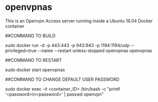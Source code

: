 # openvpnas
This is an Openvpn Access server running inside a Ubuntu 16.04 Docker container

##COMMAND TO BUILD

sudo docker run -d -p 443:443 -p 943:943 -p 1194:1194/udp --privileged=true --name --restart unless-stopped openvpnas openvpnas

##COMMAND TO RESTART

sudo docker start openvpnas

##COMMAND TO CHANGE DEFAULT USER PASSWORD

sudo docker exec -it <container_ID> /bin/bash -c "printf '\<password\>\n\<password\>' | passwd openvpn"
